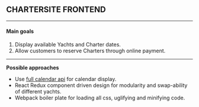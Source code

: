 ## CHARTERSITE FRONTEND
---
#### Main goals
1. Display available Yachts and Charter dates.
2. Allow customers to reserve Charters through online payment.
---
**Possible approaches**     
* Use [full calendar api](https://fullcalendar.io/) for calendar display.
* React Redux component driven design for modularity and swap-ability of different yachts.
* Webpack boiler plate for loading all css, uglifying and minifying code. 
